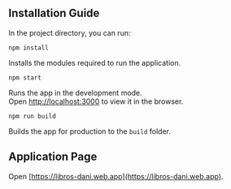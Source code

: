 ## Installation Guide

In the project directory, you can run:

    npm install

Installs the modules required to run the application.

    npm start

Runs the app in the development mode.<br />
Open [http://localhost:3000](http://localhost:3000) to view it in the browser.

    npm run build

Builds the app for production to the `build` folder.<br />

## Application Page

Open [https://libros-dani.web.app](https://libros-dani.web.app).
